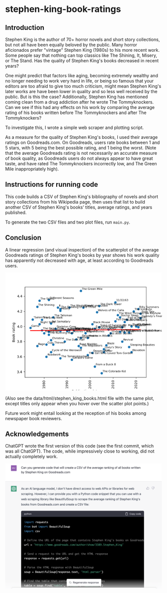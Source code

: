 # stephen-king-book-ratings
## Introduction
Stephen King is the author of 70+ horror novels and short story collections, but not all have been equally beloved by the public. Many horror aficionados prefer "vintage" Stephen King (1980s) to his more recent work. Some people say that nothing can top classics like The Shining, It, Misery, or The Stand. Has the quality of Stephen King's books decreased in recent years?

One might predict that factors like aging, becoming extremely wealthy and no longer needing to work very hard in life, or being so famous that your editors are too afraid to give too much criticism, might mean Stephen King's later works are have been lower in quality and so less well received by the public. But is this the case? Additionally, Stephen King has mentioned coming clean from a drug addiction after he wrote The Tommyknockers. Can we see if this had any effects on his work by comparing the average rating of his books written before The Tommyknockers and after The Tommyknockers?

To investigate this, I wrote a simple web scraper and plotting script.

As a measure for the quality of Stephen King's books, I used their average ratings on Goodreads.com. On Goodreads, users rate books between 1 and 5 stars, with 5 being the best possible rating, and 1 being the worst. (Note that the average Goodreads rating is not necessarily an accurate measure of book quality, as Goodreads users do not always appear to have great taste, and have rated The Tommyknockers incorrectly low, and The Green Mile inappropriately high).



## Instructions for running code
This code builds a CSV of Stephen King's bibliography of novels and short story collections from his Wikipedia page, then uses that list to build another CSV of Stephen King's books' titles, average ratings, and years published.

To generate the two CSV files and two plot files, run `main.py`.



## Conclusion 

A linear regression (and visual inspection) of the scatterplot of the average Goodreads ratings of Stephen King's books by year shows his work quality has apparently not decreased with age, at least according to Goodreads users.

<img src="data/stephen_king_books.png" width = "600">

(Also see the data/html/stephen_king_books.html file with the same plot, except titles only appear when you hover over the scatter plot points.)

Future work might entail looking at the reception of his books among newspaper book reviewers.

## Acknowledgements

ChatGPT wrote the first version of this code (see the first commit, which was all ChatGPT). The code, while impressively close to working, did not actually completely work.

<img src="data/chatgpt.png" width = "600">